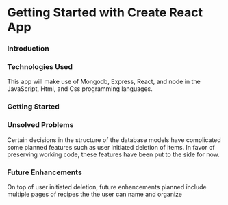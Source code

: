 # Getting Started with Create React App

### Introduction

### Technologies Used

This app will make use of Mongodb, Express, React, and node in the JavaScript, Html, and Css programming languages.

### Getting Started

### Unsolved Problems

Certain decisions in the structure of the database models have complicated some planned features such as user initiated deletion of items. In favor of preserving working code, these features have been put to the side for now.

### Future Enhancements

On top of user initiated deletion, future enhancements planned include multiple pages of recipes the the user can name and organize
